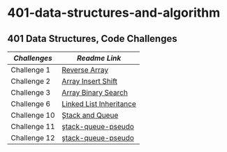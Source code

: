 # 401-data-structures-and-algorithm

## 401 Data Structures, Code Challenges

|     *Challenges*      |                  *Readme Link*                                           |
|-----------------------|--------------------------------------------------------------------------|
|    Challenge 1        |[Reverse Array](challenges/reverseArray/reverseArr.md)                    |
|    Challenge 2        |[Array Insert Shift](challenges/array-insert-shift/array-insert-shift.md) |
|    Challenge 3        |[Array Binary Search](array-binary-search/array-binary-search.md)         |
|    Challenge 6        |[Linked List Inheritance](challenges/linkedList/README.md)                |
|    Challenge 10       |[ٍStack and Queue](challenges/stack-and-queue/README.md)                   |
|    Challenge 11       |[ٍstack-queue-pseudo](challenges/stack-and-queue/README.md)                   |
|    Challenge 12       |[ٍstack-queue-pseudo](challenges/stack-and-queue/README.md)                   |
